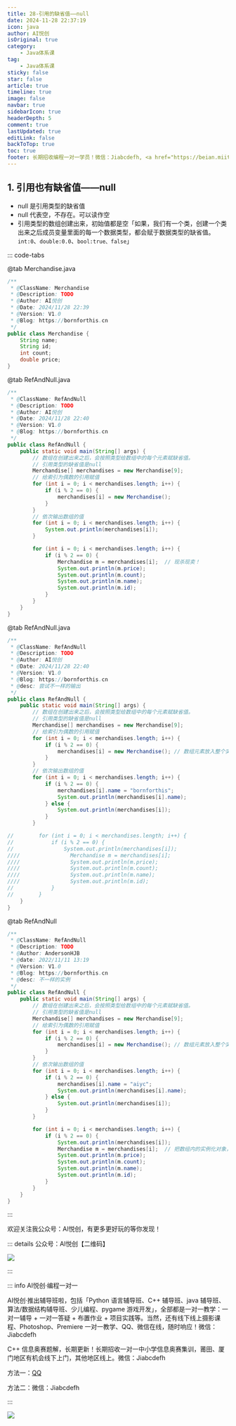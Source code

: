 ```yaml
---
title: 28-引用的缺省值——null
date: 2024-11-28 22:37:19
icon: java
author: AI悦创
isOriginal: true
category: 
    - Java体系课
tag:
    - Java体系课
sticky: false
star: false
article: true
timeline: true
image: false
navbar: true
sidebarIcon: true
headerDepth: 5
comment: true
lastUpdated: true
editLink: false
backToTop: true
toc: true
footer: 长期招收编程一对一学员！微信：Jiabcdefh, <a href="https://beian.miit.gov.cn/" target="_blank">闽ICP备19021486号-6</a>
---
```


## 1. 引用也有缺省值——null

- null 是引用类型的缺省值
- null 代表空，不存在。可以读作空
- 引用类型的数组创建出来，初始值都是空「如果，我们有一个类，创建一个类出来之后成员变量里面的每一个数据类型，都会赋于数据类型的缺省值。`int:0`、`double:0.0`、`bool:true、false`」

::: code-tabs

@tab Merchandise.java

```java
/**
 * @ClassName: Merchandise
 * @Description: TODO
 * @Author: AI悦创
 * @Date: 2024/11/28 22:39
 * @Version: V1.0
 * @Blog: https://bornforthis.cn
 */
public class Merchandise {
    String name;
    String id;
    int count;
    double price;
}
```

@tab RefAndNull.java

```java
/**
 * @ClassName: RefAndNull
 * @Description: TODO
 * @Author: AI悦创
 * @Date: 2024/11/28 22:40
 * @Version: V1.0
 * @Blog: https://bornforthis.cn
 */
public class RefAndNull {
    public static void main(String[] args) {
        // 数组在创建出来之后，会按照类型给数组中的每个元素赋缺省值。
        // 引用类型的缺省值是null
        Merchandise[] merchandises = new Merchandise[9];
        // 给索引为偶数的引用赋值
        for (int i = 0; i < merchandises.length; i++) {
            if (i % 2 == 0) {
                merchandises[i] = new Merchandise();
            }
        }
        // 依次输出数组的值
        for (int i = 0; i < merchandises.length; i++) {
            System.out.println(merchandises[i]);
        }

        for (int i = 0; i < merchandises.length; i++) {
            if (i % 2 == 0) {
                Merchandise m = merchandises[i];  // 现杀现卖！
                System.out.println(m.price);
                System.out.println(m.count);
                System.out.println(m.name);
                System.out.println(m.id);
            }
        }
    }
}
```

@tab RefAndNull.java

```java
/**
 * @ClassName: RefAndNull
 * @Description: TODO
 * @Author: AI悦创
 * @Date: 2024/11/28 22:40
 * @Version: V1.0
 * @Blog: https://bornforthis.cn
 * @desc: 尝试不一样的输出
 */
public class RefAndNull {
    public static void main(String[] args) {
        // 数组在创建出来之后，会按照类型给数组中的每个元素赋缺省值。
        // 引用类型的缺省值是null
        Merchandise[] merchandises = new Merchandise[9];
        // 给索引为偶数的引用赋值
        for (int i = 0; i < merchandises.length; i++) {
            if (i % 2 == 0) {
                merchandises[i] = new Merchandise(); // 数组元素放入整个实例化对象
            }
        }
        // 依次输出数组的值
        for (int i = 0; i < merchandises.length; i++) {
            if (i % 2 == 0) {
                merchandises[i].name = "bornforthis";
                System.out.println(merchandises[i].name);
            } else {
                System.out.println(merchandises[i]);
            }
        }

//        for (int i = 0; i < merchandises.length; i++) {
//            if (i % 2 == 0) {
//                System.out.println(merchandises[i]);
////                Merchandise m = merchandises[i];
////                System.out.println(m.price);
////                System.out.println(m.count);
////                System.out.println(m.name);
////                System.out.println(m.id);
//            }
//        }
    }
}
```

@tab RefAndNull

```java
/**
 * @ClassName: RefAndNull
 * @Description: TODO
 * @Author: AndersonHJB
 * @date: 2022/11/11 13:19
 * @Version: V1.0
 * @Blog: https://bornforthis.cn
 * @desc: 不一样的实例
 */
public class RefAndNull {
    public static void main(String[] args) {
        // 数组在创建出来之后，会按照类型给数组中的每个元素赋缺省值。
        // 引用类型的缺省值是null
        Merchandise[] merchandises = new Merchandise[9];
        // 给索引为偶数的引用赋值
        for (int i = 0; i < merchandises.length; i++) {
            if (i % 2 == 0) {
                merchandises[i] = new Merchandise(); // 数组元素放入整个实例化对象
            }
        }
        // 依次输出数组的值
        for (int i = 0; i < merchandises.length; i++) {
            if (i % 2 == 0) {
                merchandises[i].name = "aiyc";
                System.out.println(merchandises[i].name);
            } else {
                System.out.println(merchandises[i]);
            }
        }

        for (int i = 0; i < merchandises.length; i++) {
            if (i % 2 == 0) {
                System.out.println(merchandises[i]);
                Merchandise m = merchandises[i];  // 把数组内的实例化对象，再次实例化数组
                System.out.println(m.price);
                System.out.println(m.count);
                System.out.println(m.name);
                System.out.println(m.id);
            }
        }
    }
}
```



:::





















欢迎关注我公众号：AI悦创，有更多更好玩的等你发现！

::: details 公众号：AI悦创【二维码】

![](/gzh.jpg)

:::

::: info AI悦创·编程一对一

AI悦创·推出辅导班啦，包括「Python 语言辅导班、C++ 辅导班、java 辅导班、算法/数据结构辅导班、少儿编程、pygame 游戏开发」，全部都是一对一教学：一对一辅导 + 一对一答疑 + 布置作业 + 项目实践等。当然，还有线下线上摄影课程、Photoshop、Premiere 一对一教学、QQ、微信在线，随时响应！微信：Jiabcdefh

C++ 信息奥赛题解，长期更新！长期招收一对一中小学信息奥赛集训，莆田、厦门地区有机会线下上门，其他地区线上。微信：Jiabcdefh

方法一：[QQ](http://wpa.qq.com/msgrd?v=3&uin=1432803776&site=qq&menu=yes)

方法二：微信：Jiabcdefh

:::

![](/zsxq.jpg)
